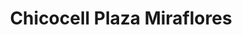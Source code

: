 ---
title: "Chicocell Plaza Miraflores"
url: /tegucigalpa/chicocell-plaza-miraflores/
shop: Allgemein
---